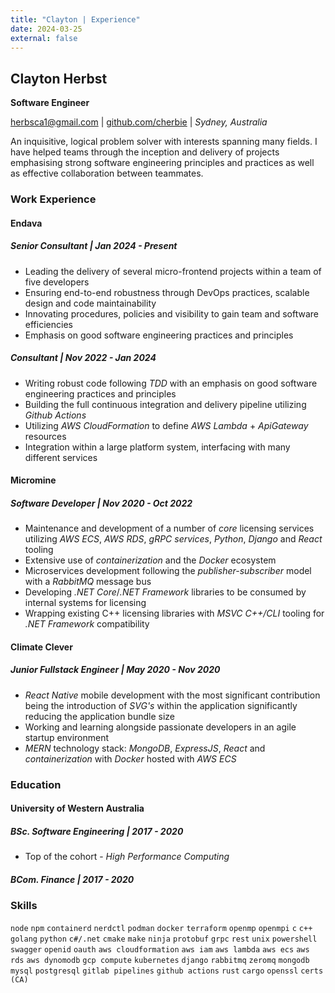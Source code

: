 ```yaml
---
title: "Clayton | Experience"
date: 2024-03-25
external: false
---
```


## Clayton Herbst

**Software Engineer**

herbsca1@gmail.com | [github.com/cherbie](https://github.com/cherbie) | _Sydney, Australia_

An inquisitive, logical problem solver with interests spanning many fields. I have helped teams through the inception and delivery of projects emphasising strong software engineering principles and practices as well as effective collaboration between teammates.

### Work Experience

#### Endava

##### Senior Consultant | Jan 2024 - Present

- Leading the delivery of several micro-frontend projects within a team of five developers
- Ensuring end-to-end robustness through DevOps practices, scalable design and code maintainability
- Innovating procedures, policies and visibility to gain team and software efficiencies
- Emphasis on good software engineering practices and principles

##### Consultant | Nov 2022 - Jan 2024

- Writing robust code following _TDD_ with an emphasis on good software engineering practices and principles
- Building the full continuous integration and delivery pipeline utilizing _Github Actions_
- Utilizing _AWS CloudFormation_ to define _AWS Lambda_ + _ApiGateway_ resources
- Integration within a large platform system, interfacing with many different services

#### Micromine

##### Software Developer | Nov 2020 - Oct 2022

- Maintenance and development of a number of _core_ licensing services utilizing _AWS ECS_, _AWS RDS_, _gRPC services_, _Python_, _Django_ and _React_ tooling
- Extensive use of _containerization_ and the _Docker_ ecosystem
- Microservices development following the _publisher-subscriber_ model with a _RabbitMQ_ message bus 
- Developing _.NET Core_/_.NET Framework_ libraries to be consumed by internal systems for licensing
- Wrapping existing C++ licensing libraries with _MSVC C++/CLI_ tooling for _.NET Framework_ compatibility

#### Climate Clever

##### Junior Fullstack Engineer | May 2020 - Nov 2020

- _React Native_ mobile development with the most significant contribution being the introduction of _SVG's_ within the application significantly reducing the application bundle size
- Working and learning alongside passionate developers in an agile startup environment
- _MERN_ technology stack: _MongoDB_, _ExpressJS_, _React_ and _containerization_ with _Docker_ hosted with _AWS ECS_

### Education

#### University of Western Australia

##### BSc. Software Engineering | 2017 - 2020
    
- Top of the cohort - _High Performance Computing_

##### BCom. Finance | 2017 - 2020

### Skills

`node` `npm` `containerd` `nerdctl` `podman` `docker` `terraform` `openmp` `openmpi` `c` `c++` `golang` `python` `c#/.net` `cmake` `make` `ninja` `protobuf` `grpc` `rest` `unix` `powershell` `swagger` `openid` `oauth` `aws cloudformation` `aws iam` `aws lambda` `aws ecs` `aws rds` `aws dynomodb` `gcp compute` `kubernetes` `django` `rabbitmq` `zeromq` `mongodb` `mysql` `postgresql` `gitlab pipelines` `github actions` `rust` `cargo` `openssl` `certs (CA)`